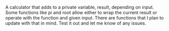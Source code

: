A calculator that adds to a private variable, result, depending on input. Some functions like pi and root allow either to wrap the
current result or operate with the function and given input. There are functions that I plan to update with that in mind. Test it out and let me know of any issues.
